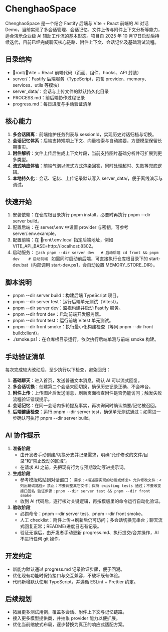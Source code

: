 ﻿# ChenghaoSpace

ChenghaoSpace 是一个结合 Fastify 后端与 Vite + React 前端的 AI 对话 Demo，当前实现了多会话管理、会话记忆、文件上传与附件上下文分析等能力，适合演示企业级 AI 辅助工作流的基本形态。项目自 2025 年 10 月17日启动后持续迭代，目前已经完成聊天核心链路、附件上下文、会话记忆及基础测试流程。

## 目录结构
- ront/：Vite + React 前端代码（页面、组件、hooks、API 封装）
- server/：Fastify 后端服务（TypeScript，包含 provider、memory、services、utils 等模块）
- server_data/：会话与上传文件的默认持久化目录
- PROCESS.md：前后端协作过程记录
- progress.md：每日进度与手动验证清单

## 核心能力
1. **多会话隔离**：前端维护任务列表与 sessionId，实现历史对话归档与切换。
2. **会话记忆体系**：后端支持短期上下文、向量检索与自动摘要，方便模型保留长期事实。
3. **附件解析**：文件上传后生成上下文片段，当前支持图片基础分析并可扩展到更多类型。
4. **流式响应体验**：前端气泡以流式方式渲染回答，同时处理超时、失败等兜底逻辑。
5. **本地持久化**：会话、记忆、上传记录默认写入 server_data/，便于离线演示与调试。

## 快速开始
1. 安装依赖：在仓库根目录执行 pnpm install，必要时再执行 pnpm --dir server build。
2. 配置后端：在 server/.env 中设置 provider 与密钥，可参考 server/.env.example。
3. 配置前端：在 ront/.env.local 指定后端地址，例如 VITE_API_BASE=http://localhost:8302。
4. 启动服务：
   `ash
   pnpm --dir server dev   # 启动后端
   cd front && pnpm dev    # 启动前端
   `
   如需同时启动前后端，可直接执行仓库根目录下的 start-dev.bat（内部调用 start-dev.ps1，会自动设置 MEMORY_STORE_DIR）。

## 脚本说明
- pnpm --dir server build：构建后端 TypeScript 项目。
- pnpm --dir server test：运行后端单元测试（Vitest）。
- pnpm --dir server dev：监视构建并启动 Fastify 服务。
- pnpm --dir front dev：启动前端开发服务器。
- pnpm --dir front test：运行前端 Vitest 单元测试。
- pnpm --dir front smoke：执行最小化构建检查（等同 pnpm --dir front build:client）。
- ./smoke.ps1：在仓库根目录运行，依次执行后端单测与前端 smoke 构建。

## 手动验证清单
每次完成较大改动后，至少执行以下检查，避免回归：
1. **基础聊天**：进入首页，发送普通文本消息，确认 AI 可以流式回复。
2. **多会话切换**：创建第二个会话来回切换，确保历史记录正确、不会串台。
3. **附件上传**：上传图片后发送消息，刷新页面检查附件是否仍能访问；触发失败流程验证错误提示。
4. **会话记忆**：在同一会话内多轮提及事实，再次询问时确认摘要/记忆被召回。
5. **后端健康检查**：运行 pnpm --dir server test，确保单元测试通过；如需进一步确认可执行 pnpm --dir server build。

## AI 协作提示
1. **准备阶段**
   - 由开发者手动创建/切换分支并记录需求，明确“允许修改的文件/目录”和“禁止改动的区域”。
   - 在请求 AI 之前，先把现有行为与预期改动写进提示词。
2. **生成阶段**
   - 参考模版粘贴到对话窗口：
     `
     需求：<描述要实现的功能或修复>
     允许修改文件：<列出确切路径>
     禁止：不要调整其它文件；保持 existing tests 通过；不要改变接口签名
     验证步骤：pnpm --dir server test && pnpm --dir front smoke
     `
   - 收到 AI 代码后，逐行核对关键逻辑，再按模版里的命令运行自动化验证。
3. **验收阶段**
   - 必跑命令：pnpm --dir server test、pnpm --dir front smoke。
   - 人工 checklist：附件上传→刷新后仍可访问；多会话切换无串台；聊天流式回复正常；README/进度日志有记录。
   - 验证无误后，由开发者手动更新 progress.md、执行提交/合并操作，AI 不进行任何 git 操作。

## 开发约定
- 新能力默认通过 progress.md 记录验证步骤，便于回溯。
- 优化现有功能时保持接口与交互兼容，不破坏既有体验。
- 代码新增默认使用 TypeScript，并遵循 ESLint + Prettier 约定。

## 后续规划
- 拓展更多测试用例，覆盖多会话、附件上下文与记忆链路。
- 接入更多模型提供商，并抽象 provider 能力以便扩展。
- 优化当前缩放式布局，逐步替换为真正的响应式适配方案。

